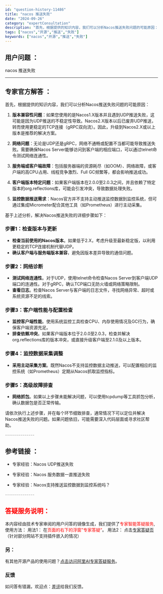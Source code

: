 ```yaml
---
id: "question-history-11486"
title: "nacos 推送失败"
date: "2024-09-26"
category: "expertConsultation"
description: "首先，根据提供的知识内容，我们可以分析Nacos推送失败问题的可能原因：1. **版本兼容性问题**：如果您使用的是Nacos1.X版本并且遇到UDP推送失败，这可能是因为UDP推送的不稳定性导致。Nacos2.X版本以后已废弃UDP推送，转而使用更稳定的TCP连接（gRPC双向流）。因此，升级到N"
tags: ["nacos","开源","推送","失败"]
keywords: ["nacos","开源","推送","失败"]
---
```


## 用户问题 ： 
 nacos 推送失败  

---------------
## 专家官方解答 ：

首先，根据提供的知识内容，我们可以分析Nacos推送失败问题的可能原因：

1. **版本兼容性问题**：如果您使用的是Nacos1.X版本并且遇到UDP推送失败，这可能是因为UDP推送的不稳定性导致。Nacos2.X版本以后已废弃UDP推送，转而使用更稳定的TCP连接（gRPC双向流）。因此，升级到Nacos2.X或以上版本是推荐的解决方案。

2. **网络问题**：无论是UDP还是gRPC，网络不通畅或配置不当都可能导致推送失败。需要确保Nacos Server能够访问到客户端的相应端口，可以通过telnet命令测试网络连通性。

3. **服务端或客户端故障**：包括服务器端的资源耗尽（如OOM）、网络故障，或客户端的高CPU占用、线程竞争激烈、Full GC频繁等，都会影响推送成功。

4. **客户端版本特定问题**：如果客户端版本在2.0.0至2.0.3之间，并且依赖了特定版本的org.reflections库，可能会引发冲突，导致数据处理失败。

5. **监控数据推送需求**：Nacos官方并不支持主动推送监控数据到监控系统，但可通过集成Micrometer配合其他工具（如Prometheus）进行主动采集。

基于上述分析，解决Nacos推送失败的详细步骤如下：

### 步骤1：检查版本与更新
- **检查当前使用的Nacos版本**。如果低于2.X，考虑升级至最新稳定版，以利用更稳定的TCP连接机制代替UDP。
- **确认客户端与服务端版本兼容**，避免因版本差异导致的通信问题。

### 步骤2：网络诊断
- **测试网络连通性**。对于UDP，使用telnet命令检查Nacos Server到客户端UDP端口的连通性。对于gRPC，确认TCP端口无防火墙或网络策略限制。
- **查看日志**。检查Nacos Server与客户端的日志文件，寻找网络异常、超时或系统资源不足的线索。

### 步骤3：客户端性能与配置检查
- **监控客户端性能**。使用系统监控工具检查CPU、内存使用情况及GC行为，确保客户端资源充足。
- **排查依赖冲突**。如果客户端版本位于2.0.0至2.0.3，检查并解决org.reflections库的版本冲突，或直接升级客户端至2.1.0及以上版本。

### 步骤4：监控数据采集调整
- **采用主动采集方案**。既然Nacos不支持监控数据主动推送，可以配置相应的监控系统（如Prometheus）定期从Nacos抓取监控指标。

### 步骤5：高级故障排查
- **网络抓包**。如果以上步骤未能解决问题，可以使用tcpdump等工具抓包分析，确认数据包是否正常传输。

请依次执行上述步骤，并在每个环节细致排查，通常情况下可以定位并解决Nacos推送失败的问题。如果问题依旧，可能需要深入代码层面或寻求社区帮助。


<font color="#949494">---------------</font> 


## 参考链接 ：

* 专家经验：Nacos UDP推送失败 
 
 * 专家经验：Nacos 服务数据一直推送失败 
 
 * 专家经验：Nacos支持推送监控数据到监控系统吗？ 


 <font color="#949494">---------------</font> 
 


## <font color="#FF0000">答疑服务说明：</font> 

本内容经由技术专家审阅的用户问答的镜像生成，我们提供了<font color="#FF0000">专家智能答疑服务</font>,使用方法：
用法1： 在<font color="#FF0000">页面的右下的浮窗”专家答疑“</font>。
用法2： 点击[专家答疑页](https://answer.opensource.alibaba.com/docs/intro)（针对部分网站不支持插件嵌入的情况）
### 另：


有其他开源产品的使用问题？[点击访问阿里AI专家答疑服务](https://answer.opensource.alibaba.com/docs/intro)。
### 反馈
如问答有错漏，欢迎点：[差评](https://ai.nacos.io/user/feedbackByEnhancerGradePOJOID?enhancerGradePOJOId=13773)给我们反馈。
